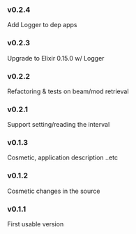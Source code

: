 ### v0.2.4
Add Logger to dep apps

### v0.2.3
Upgrade to Elixir 0.15.0 w/ Logger

### v0.2.2
Refactoring & tests on beam/mod retrieval

### v0.2.1
Support setting/reading the interval

### v0.1.3
Cosmetic, application description ..etc

### v0.1.2
Cosmetic changes in the source

### v0.1.1
First usable version
